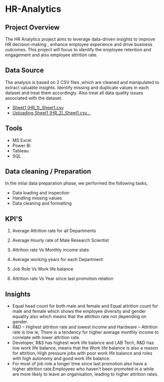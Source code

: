 # HR-Analytics

## Project Overview

The HR Analytics project aims to leverage data-driven insights to improve HR decision-making , enhance employee experience and drive business outcomes. This project will focus to identify the employee retention and engagement and also employee attrition rate.

## Data Source

The analysis is based on 2 CSV files ,which are cleaned and manipulated to extract valuable insights. Identify missing and duplicate values in each dataset and treat them accordingly. Also treat all data quality issues associated with the dataset.
- [Sheet1 (HR_1)_Sheet1.csv](https://github.com/user-attachments/files/18522338/Sheet1.HR_1._Sheet1.csv)
- [Uploading Sheet1 (HR_2)_Sheet1.csv…]()

## Tools

- MS Excel
- Power Bi
- Tableau
- SQL

## Data cleaning / Preparation
In the intial data preparation phase, we performed the following tasks,

- Data loading and inspection
- Handling missing values
- Data cleaning and formatting

## KPI'S

1. Average Attrition rate for all Departments

2. Average Hourly rate of Male Research Scientist

3. Attrition rate Vs Monthly income stats

4. Average working years for each Department

5. Job Role Vs Work life balance

6. Attrition rate Vs Year since last promotion relation

## Insights 

- Equal head count for both male and female and Equal attrition count for male and female which shows the employee diversity and gender equality also which means that the attrition rate not depending on gender.
- R&D – Highest attrition rate and lowest income and Hardware – Attrition rate is low ie; There is a tendency for higher average monthly income to correlate with lower attrition rate.
- Developer, R&S  has highest work life balance and LAB Tech, R&D has low work life balance, means that the Work life balance is also a reason for attrition, High pressure jobs with poor work life balance and 
  roles with high autonomy and good work life balance.
- For most of job role a longer time since last promotion also have a higher attrition rate.Employees who haven't been promoted in a while are more likely to leave an organisation, leading to higher attrition 
  rates.















